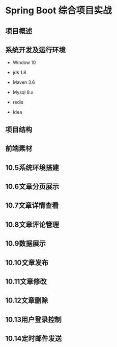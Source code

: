 # Spring Boot 综合项目实战

## 项目概述



## 系统开发及运行环境

- Window 10

- jdk 1.8

- Maven 3.6

- Mysql 8.x

- redis 

- Idea

  

## 项目结构







## 前端素材













## 10.5系统环境搭建

## 10.6文章分页展示

## 10.7文章详情查看

## 10.8文章评论管理

## 10.9数据展示

## 10.10文章发布

## 10.11文章修改

## 10.12文章删除

## 10.13用户登录控制

## 10.14定时邮件发送